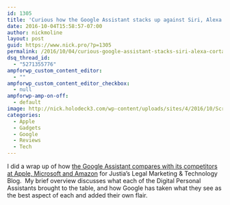 ```yaml
---
id: 1305
title: 'Curious how the Google Assistant stacks up against Siri, Alexa and Cortana?  So was I'
date: 2016-10-04T15:58:57-07:00
author: nickmoline
layout: post
guid: https://www.nick.pro/?p=1305
permalink: /2016/10/04/curious-google-assistant-stacks-siri-alexa-cortana/
dsq_thread_id:
  - "5271355776"
ampforwp_custom_content_editor:
  - ""
ampforwp_custom_content_editor_checkbox:
  - null
ampforwp-amp-on-off:
  - default
image: http://nick.holodeck3.com/wp-content/uploads/sites/4/2016/10/Screenshot-2016-10-04-13.13.38.png
categories:
  - Apple
  - Gadgets
  - Google
  - Reviews
  - Tech
---
```

I did a wrap up of how [the Google Assistant compares with its competitors at Apple, Microsoft and Amazon](https://onward.justia.com/2016/10/04/google-assistant-battle/) for Justia&#8217;s Legal Marketing & Technology Blog.  My brief overview discusses what each of the Digital Personal Assistants brought to the table, and how Google has taken what they see as the best aspect of each and added their own flair.